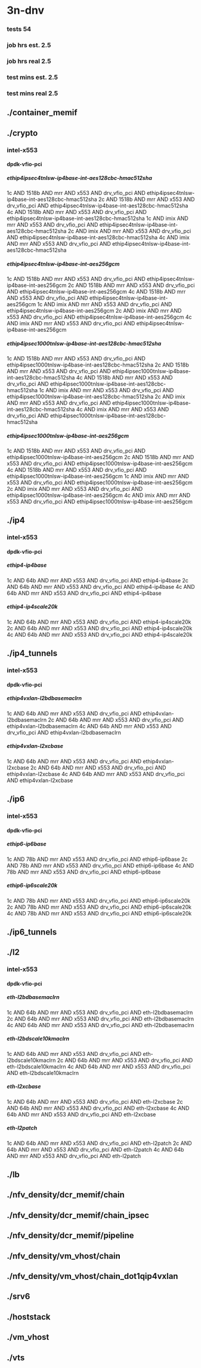 # 3n-dnv
### tests 54
### job hrs est. 2.5
### job hrs real 2.5
### test mins est. 2.5
### test mins real 2.5
## ./container_memif
## ./crypto
### intel-x553
#### dpdk-vfio-pci
##### ethip4ipsec4tnlsw-ip4base-int-aes128cbc-hmac512sha
1c AND 1518b AND mrr AND x553 AND drv_vfio_pci AND ethip4ipsec4tnlsw-ip4base-int-aes128cbc-hmac512sha
2c AND 1518b AND mrr AND x553 AND drv_vfio_pci AND ethip4ipsec4tnlsw-ip4base-int-aes128cbc-hmac512sha
4c AND 1518b AND mrr AND x553 AND drv_vfio_pci AND ethip4ipsec4tnlsw-ip4base-int-aes128cbc-hmac512sha
1c AND imix AND mrr AND x553 AND drv_vfio_pci AND ethip4ipsec4tnlsw-ip4base-int-aes128cbc-hmac512sha
2c AND imix AND mrr AND x553 AND drv_vfio_pci AND ethip4ipsec4tnlsw-ip4base-int-aes128cbc-hmac512sha
4c AND imix AND mrr AND x553 AND drv_vfio_pci AND ethip4ipsec4tnlsw-ip4base-int-aes128cbc-hmac512sha
##### ethip4ipsec4tnlsw-ip4base-int-aes256gcm
1c AND 1518b AND mrr AND x553 AND drv_vfio_pci AND ethip4ipsec4tnlsw-ip4base-int-aes256gcm
2c AND 1518b AND mrr AND x553 AND drv_vfio_pci AND ethip4ipsec4tnlsw-ip4base-int-aes256gcm
4c AND 1518b AND mrr AND x553 AND drv_vfio_pci AND ethip4ipsec4tnlsw-ip4base-int-aes256gcm
1c AND imix AND mrr AND x553 AND drv_vfio_pci AND ethip4ipsec4tnlsw-ip4base-int-aes256gcm
2c AND imix AND mrr AND x553 AND drv_vfio_pci AND ethip4ipsec4tnlsw-ip4base-int-aes256gcm
4c AND imix AND mrr AND x553 AND drv_vfio_pci AND ethip4ipsec4tnlsw-ip4base-int-aes256gcm
##### ethip4ipsec1000tnlsw-ip4base-int-aes128cbc-hmac512sha
1c AND 1518b AND mrr AND x553 AND drv_vfio_pci AND ethip4ipsec1000tnlsw-ip4base-int-aes128cbc-hmac512sha
2c AND 1518b AND mrr AND x553 AND drv_vfio_pci AND ethip4ipsec1000tnlsw-ip4base-int-aes128cbc-hmac512sha
4c AND 1518b AND mrr AND x553 AND drv_vfio_pci AND ethip4ipsec1000tnlsw-ip4base-int-aes128cbc-hmac512sha
1c AND imix AND mrr AND x553 AND drv_vfio_pci AND ethip4ipsec1000tnlsw-ip4base-int-aes128cbc-hmac512sha
2c AND imix AND mrr AND x553 AND drv_vfio_pci AND ethip4ipsec1000tnlsw-ip4base-int-aes128cbc-hmac512sha
4c AND imix AND mrr AND x553 AND drv_vfio_pci AND ethip4ipsec1000tnlsw-ip4base-int-aes128cbc-hmac512sha
##### ethip4ipsec1000tnlsw-ip4base-int-aes256gcm
1c AND 1518b AND mrr AND x553 AND drv_vfio_pci AND ethip4ipsec1000tnlsw-ip4base-int-aes256gcm
2c AND 1518b AND mrr AND x553 AND drv_vfio_pci AND ethip4ipsec1000tnlsw-ip4base-int-aes256gcm
4c AND 1518b AND mrr AND x553 AND drv_vfio_pci AND ethip4ipsec1000tnlsw-ip4base-int-aes256gcm
1c AND imix AND mrr AND x553 AND drv_vfio_pci AND ethip4ipsec1000tnlsw-ip4base-int-aes256gcm
2c AND imix AND mrr AND x553 AND drv_vfio_pci AND ethip4ipsec1000tnlsw-ip4base-int-aes256gcm
4c AND imix AND mrr AND x553 AND drv_vfio_pci AND ethip4ipsec1000tnlsw-ip4base-int-aes256gcm
## ./ip4
### intel-x553
#### dpdk-vfio-pci
##### ethip4-ip4base
1c AND 64b AND mrr AND x553 AND drv_vfio_pci AND ethip4-ip4base
2c AND 64b AND mrr AND x553 AND drv_vfio_pci AND ethip4-ip4base
4c AND 64b AND mrr AND x553 AND drv_vfio_pci AND ethip4-ip4base
##### ethip4-ip4scale20k
1c AND 64b AND mrr AND x553 AND drv_vfio_pci AND ethip4-ip4scale20k
2c AND 64b AND mrr AND x553 AND drv_vfio_pci AND ethip4-ip4scale20k
4c AND 64b AND mrr AND x553 AND drv_vfio_pci AND ethip4-ip4scale20k
## ./ip4_tunnels
### intel-x553
#### dpdk-vfio-pci
##### ethip4vxlan-l2bdbasemaclrn
1c AND 64b AND mrr AND x553 AND drv_vfio_pci AND ethip4vxlan-l2bdbasemaclrn
2c AND 64b AND mrr AND x553 AND drv_vfio_pci AND ethip4vxlan-l2bdbasemaclrn
4c AND 64b AND mrr AND x553 AND drv_vfio_pci AND ethip4vxlan-l2bdbasemaclrn
##### ethip4vxlan-l2xcbase
1c AND 64b AND mrr AND x553 AND drv_vfio_pci AND ethip4vxlan-l2xcbase
2c AND 64b AND mrr AND x553 AND drv_vfio_pci AND ethip4vxlan-l2xcbase
4c AND 64b AND mrr AND x553 AND drv_vfio_pci AND ethip4vxlan-l2xcbase
## ./ip6
### intel-x553
#### dpdk-vfio-pci
##### ethip6-ip6base
1c AND 78b AND mrr AND x553 AND drv_vfio_pci AND ethip6-ip6base
2c AND 78b AND mrr AND x553 AND drv_vfio_pci AND ethip6-ip6base
4c AND 78b AND mrr AND x553 AND drv_vfio_pci AND ethip6-ip6base
##### ethip6-ip6scale20k
1c AND 78b AND mrr AND x553 AND drv_vfio_pci AND ethip6-ip6scale20k
2c AND 78b AND mrr AND x553 AND drv_vfio_pci AND ethip6-ip6scale20k
4c AND 78b AND mrr AND x553 AND drv_vfio_pci AND ethip6-ip6scale20k
## ./ip6_tunnels
## ./l2
### intel-x553
#### dpdk-vfio-pci
##### eth-l2bdbasemaclrn
1c AND 64b AND mrr AND x553 AND drv_vfio_pci AND eth-l2bdbasemaclrn
2c AND 64b AND mrr AND x553 AND drv_vfio_pci AND eth-l2bdbasemaclrn
4c AND 64b AND mrr AND x553 AND drv_vfio_pci AND eth-l2bdbasemaclrn
##### eth-l2bdscale10kmaclrn
1c AND 64b AND mrr AND x553 AND drv_vfio_pci AND eth-l2bdscale10kmaclrn
2c AND 64b AND mrr AND x553 AND drv_vfio_pci AND eth-l2bdscale10kmaclrn
4c AND 64b AND mrr AND x553 AND drv_vfio_pci AND eth-l2bdscale10kmaclrn
##### eth-l2xcbase
1c AND 64b AND mrr AND x553 AND drv_vfio_pci AND eth-l2xcbase
2c AND 64b AND mrr AND x553 AND drv_vfio_pci AND eth-l2xcbase
4c AND 64b AND mrr AND x553 AND drv_vfio_pci AND eth-l2xcbase
##### eth-l2patch
1c AND 64b AND mrr AND x553 AND drv_vfio_pci AND eth-l2patch
2c AND 64b AND mrr AND x553 AND drv_vfio_pci AND eth-l2patch
4c AND 64b AND mrr AND x553 AND drv_vfio_pci AND eth-l2patch
## ./lb
## ./nfv_density/dcr_memif/chain
## ./nfv_density/dcr_memif/chain_ipsec
## ./nfv_density/dcr_memif/pipeline
## ./nfv_density/vm_vhost/chain
## ./nfv_density/vm_vhost/chain_dot1qip4vxlan
## ./srv6
## ./hoststack
## ./vm_vhost
## ./vts
